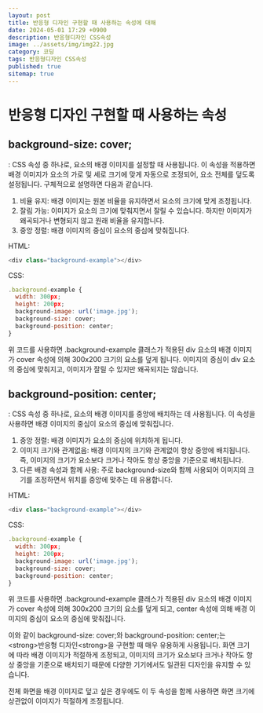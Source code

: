 ```yaml
---
layout: post
title: 반응형 디자인 구현할 때 사용하는 속성에 대해
date: 2024-05-01 17:29 +0900
description: 반응형디자인 CSS속성
image: ../assets/img/img22.jpg
category: 코딩
tags: 반응형디자인 CSS속성
published: true
sitemap: true
---
```

# 반응형 디자인 구현할 때 사용하는 속성

## background-size: cover;
: CSS 속성 중 하나로, 요소의 배경 이미지를 설정할 때 사용됩니다. 이 속성을 적용하면 배경 이미지가 요소의 가로 및 세로 크기에 맞게 자동으로 조정되어, 요소 전체를 덮도록 설정됩니다. 구체적으로 설명하면 다음과 같습니다.

1. 비율 유지: 배경 이미지는 원본 비율을 유지하면서 요소의 크기에 맞게 조정됩니다.
2. 잘림 가능: 이미지가 요소의 크기에 맞춰지면서 잘릴 수 있습니다. 하지만 이미지가 왜곡되거나 변형되지 않고 원래 비율을 유지합니다.
3. 중앙 정렬: 배경 이미지의 중심이 요소의 중심에 맞춰집니다.

HTML:
````javascript
<div class="background-example"></div>
````

CSS:
````javascript
.background-example {
  width: 300px;
  height: 200px;
  background-image: url('image.jpg');
  background-size: cover;
  background-position: center;
}
````

위 코드를 사용하면 .background-example 클래스가 적용된 div 요소의 배경 이미지가 cover 속성에 의해 300x200 크기의 요소를 덮게 됩니다. 이미지의 중심이 div 요소의 중심에 맞춰지고, 이미지가 잘릴 수 있지만 왜곡되지는 않습니다.

## background-position: center;
: CSS 속성 중 하나로, 요소의 배경 이미지를 중앙에 배치하는 데 사용됩니다. 이 속성을 사용하면 배경 이미지의 중심이 요소의 중심에 맞춰집니다.

1. 중앙 정렬: 배경 이미지가 요소의 중심에 위치하게 됩니다.
2. 이미지 크기와 관계없음: 배경 이미지의 크기와 관계없이 항상 중앙에 배치됩니다. 즉, 이미지의 크기가 요소보다 크거나 작아도 항상 중앙을 기준으로 배치됩니다.
3. 다른 배경 속성과 함께 사용: 주로 background-size와 함께 사용되어 이미지의 크기를 조정하면서 위치를 중앙에 맞추는 데 유용합니다.

HTML:
````javascript
<div class="background-example"></div>
````

CSS:
````javascript
.background-example {
  width: 300px;
  height: 200px;
  background-image: url('image.jpg');
  background-size: cover;
  background-position: center;
}
````

위 코드를 사용하면 .background-example 클래스가 적용된 div 요소의 배경 이미지가 cover 속성에 의해 300x200 크기의 요소를 덮게 되고, center 속성에 의해 배경 이미지의 중심이 요소의 중심에 맞춰집니다.

이와 같이 background-size: cover;와 background-position: center;는 &lt;strong&gt;반응형 디자인&lt;strong&gt;을 구현할 때 매우 유용하게 사용됩니다. 화면 크기에 따라 배경 이미지가 적절하게 조정되고, 이미지의 크기가 요소보다 크거나 작아도 항상 중앙을 기준으로 배치되기 때문에 다양한 기기에서도 일관된 디자인을 유지할 수 있습니다.

전체 화면을 배경 이미지로 덮고 싶은 경우에도 이 두 속성을 함께 사용하면 화면 크기에 상관없이 이미지가 적절하게 조정됩니다.



